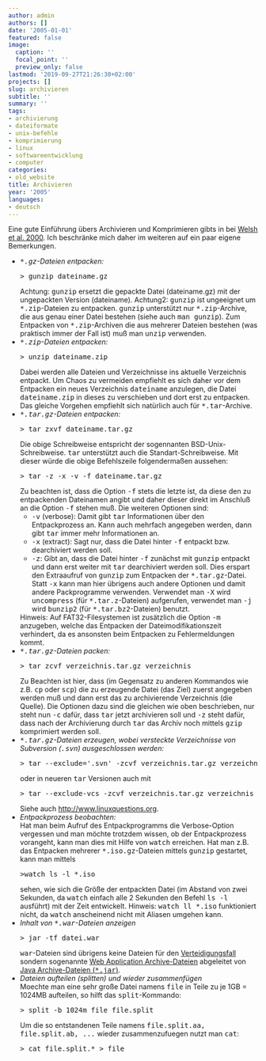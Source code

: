 ```yaml
---
author: admin
authors: []
date: '2005-01-01'
featured: false
image:
  caption: ''
  focal_point: ''
  preview_only: false
lastmod: '2019-09-27T21:26:30+02:00'
projects: []
slug: archivieren
subtitle: ''
summary: ''
tags:
- archivierung
- dateiformate
- unix-befehle
- komprimierung
- linux
- softwareentwicklung
- computer
categories:
- old_website
title: Archivieren
year: '2005'
languages:
- deutsch
---
```


Eine gute Einführung übers Archivieren und Komprimieren gibts in bei
<a href="http://www.oreilly.de/german/freebooks/rlinux3ger/ch072.html">
Welsh et al. 2000</a>.
Ich beschränke mich daher im weiteren auf ein paar eigene Bemerkungen.

<ul>
<li><em><tt>*.gz</tt>-Dateien entpacken:</em>
<pre>> gunzip dateiname.gz</pre>
Achtung: <tt>gunzip</tt> ersetzt die gepackte Datei (dateiname.gz)
mit der ungepackten Version (dateiname). 
Achtung2: <tt>gunzip</tt> ist ungeeignet um <tt>*.zip</tt>-Dateien
zu entpacken. <tt>gunzip</tt> unterstützt nur <tt>*.zip</tt>-Archive,
die aus genau einer Datei bestehen (siehe auch <tt>man gunzip</tt>).
Zum Entpacken von <tt>*.zip</tt>-Archiven die aus mehrerer Dateien bestehen
(was praktisch immer der Fall ist) muß man <tt>unzip</tt> verwenden.</li>

<li><em><tt>*.zip</tt>-Dateien entpacken:</em>
<pre>> unzip dateiname.zip</pre>
Dabei werden alle Dateien und Verzeichnisse ins aktuelle Verzeichnis entpackt.
Um Chaos zu vermeiden empfiehlt es sich daher vor dem Entpacken ein neues
Verzeichnis <tt>dateiname</tt> anzulegen, die Datei <tt>dateiname.zip</tt>
in dieses zu verschieben und dort erst zu entpacken. Das gleiche Vorgehen
empfiehlt sich natürlich auch für <tt>*.tar</tt>-Archive.</li>

<li><em><tt>*.tar.gz</tt>-Dateien entpacken:</em>
<pre>> tar zxvf dateiname.tar.gz</pre>
Die obige Schreibweise entspricht der sogennanten BSD-Unix-Schreibweise.
<tt>tar</tt> unterstützt auch die Standart-Schreibweise. Mit dieser
würde die obige Befehlszeile folgendermaßen aussehen:
<pre>> tar -z -x -v -f dateiname.tar.gz</pre> 
Zu beachten ist, dass die Option <tt>-f</tt> stets die letzte ist, da diese
den zu entpackenden Dateinamen angibt und daher dieser direkt im Anschluß
an die Option <tt>-f</tt> stehen muß. Die weiteren Optionen sind:
<ul>
<li><tt>-v</tt> (verbose): Damit gibt <tt>tar</tt> Informationen über den
Entpackprozess an. Kann auch mehrfach angegeben werden, dann gibt <tt>tar</tt>
immer mehr Informationen an.</li>

<li><tt>-x</tt> (extract): Sagt nur, dass die Datei hinter <tt>-f</tt> entpackt 
bzw. dearchiviert werden soll.</li>

<li><tt>-z</tt>: Gibt an, dass die Datei hinter <tt>-f</tt> zunächst mit
<tt>gunzip</tt> entpackt und dann erst weiter mit <tt>tar</tt> dearchiviert werden 
soll. Dies erspart den Extraaufruf von <tt>gunzip</tt> zum Entpacken der 
<tt>*.tar.gz</tt>-Datei. Statt <tt>-x</tt> kann man hier übrigens auch andere Optionen
und damit andere Packprogramme verwenden. Verwendet man <tt>-X</tt> wird 
<tt>uncompress</tt> (für <tt>*.tar.z</tt>-Dateien) aufgerufen, verwendet man <tt>-j</tt>
wird <tt>bunzip2</tt> (für <tt>*.tar.bz2</tt>-Dateien) benutzt.</li>
</ul>
Hinweis: Auf FAT32-Filesystemen ist zusätzlich die 
Option <tt>-m</tt> anzugeben, welche das Entpacken der Dateimodifikationszeit
verhindert, da es ansonsten beim Entpacken zu Fehlermeldungen kommt.
</li>

<li><em><tt>*.tar.gz</tt>-Dateien packen:</em>
<pre>> tar zcvf verzeichnis.tar.gz verzeichnis</pre>
Zu Beachten ist hier, dass 
(im Gegensatz zu anderen Kommandos wie z.B. <tt>cp</tt> oder <tt>scp</tt>)
die zu erzeugende Datei (das Ziel) zuerst angegeben
werden muß und dann erst das zu archivierende Verzeichnis (die Quelle).
Die Optionen dazu sind die gleichen wie oben beschrieben, nur steht nun
<tt>-c</tt> dafür, dass <tt>tar</tt> jetzt archivieren soll und <tt>-z</tt>
steht dafür, dass nach der Archivierung durch <tt>tar</tt> das Archiv noch
mittels <tt>gzip</tt> komprimiert werden soll. 
</li>

<li><em><tt>*.tar.gz</tt>-Dateien erzeugen, wobei versteckte Verzeichnisse von Subversion (<tt>.svn</tt>) ausgeschlossen werden:</em>
<pre>> tar --exclude='.svn' -zcvf verzeichnis.tar.gz verzeichnis</pre>
oder in neueren <tt>tar</tt> Versionen auch mit
<pre>> tar --exclude-vcs -zcvf verzeichnis.tar.gz verzeichnis</pre>
Siehe auch 
<a href="http://www.linuxquestions.org/questions/linux-software-2/copy-svn-working-dir-without-svn-hidden-dirs-and-files-620586/">
http://www.linuxquestions.org</a>.</li>

<li><em>Entpackprozess beobachten:</em><br />
Hat man beim Aufruf des Entpackprogramms die Verbose-Option vergessen und man möchte
trotzdem wissen, ob der Entpackprozess vorangeht, kann man dies mit Hilfe von
<tt>watch</tt> erreichen. Hat man z.B. das Entpacken mehrerer 
<tt>*.iso.gz</tt>-Dateien mittels <tt>gunzip</tt> gestartet, kann man mittels
<pre>>watch ls -l *.iso</pre>
sehen, wie sich die Größe der entpackten Datei (im Abstand von zwei Sekunden,
da <tt>watch</tt> einfach alle 2 Sekunden den Befehl <tt>ls -l</tt> ausführt)
mit der Zeit entwickelt.
Hinweis: <tt>watch ll *.iso</tt> funktioniert nicht, da <tt>watch</tt> 
anscheinend nicht mit Aliasen umgehen kann.</li>

<li><em>Inhalt von <tt>*.war</tt>-Dateien anzeigen</em>
<pre>> jar -tf datei.war</pre>
<tt>war</tt>-Dateien sind übrigens keine Dateien für den 
<a href="http://de.wikipedia.org/wiki/Verteidigungsfall">Verteidigungsfall</a> sondern
sogenannte <a href="http://de.wikipedia.org/wiki/Web_Archive">Web Application Archive-Dateien</a>
abgeleitet von 
<a href="http://de.wikipedia.org/wiki/Java_Archive">Java Archive-Dateien (<tt>*.jar</tt>)</a>.
</li>

<li><em>Dateien aufteilen (splitten) und wieder zusammenfügen</em><br />
Moechte man eine sehr große Datei namens <tt>file</tt> in Teile zu je 1GB = 1024MB aufteilen, so hilft das 
<tt>split</tt>-Kommando:
<pre>> split -b 1024m file file.split</pre>
Um die so entstandenen Teile namens <tt>file.split.aa, file.split.ab, ...</tt> wieder zusammenzufuegen nutzt man <tt>cat</tt>:
<pre>> cat file.split.* > file </pre>
</li>
</ul>
